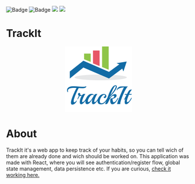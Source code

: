 ![Badge](https://img.shields.io/static/v1?label=npm&message=v7.23.0&color=b32222&style=for-the-badge&logo=npm) ![Badge](https://img.shields.io/static/v1?label=react&message=v17.0.2&color=00f7ff&style=for-the-badge&logo=react) <img src="https://img.shields.io/badge/styled--components-DB7093?style=for-the-badge&logo=styled-components&logoColor=white" />
<img src="https://img.shields.io/badge/Vercel-000000?style=for-the-badge&logo=vercel&logoColor=white" />

# TrackIt
<p align="center">
  <img src="./src/assets/img/logo.png">
</p>

# About

TrackIt it's a web app to keep track of your habits, so you can tell wich of them are already done and wich should be worked on. This application was made with React, where you will see authentication/register flow, global state management, data persistence etc. If you are curious, [check it working here.](https://trackit-hlzpt5zzd-driven-trackit.vercel.app/)
